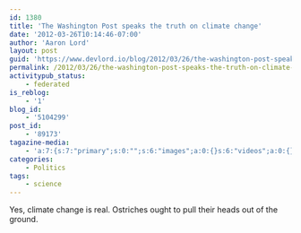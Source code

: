 ```yaml
---
id: 1380
title: 'The Washington Post speaks the truth on climate change'
date: '2012-03-26T10:14:46-07:00'
author: 'Aaron Lord'
layout: post
guid: 'https://www.devlord.io/blog/2012/03/26/the-washington-post-speaks-the-truth-on-climate-change/'
permalink: /2012/03/26/the-washington-post-speaks-the-truth-on-climate-change/
activitypub_status:
    - federated
is_reblog:
    - '1'
blog_id:
    - '5104299'
post_id:
    - '89173'
tagazine-media:
    - 'a:7:{s:7:"primary";s:0:"";s:6:"images";a:0:{}s:6:"videos";a:0:{}s:11:"image_count";s:1:"0";s:6:"author";s:8:"28099389";s:7:"blog_id";s:8:"28571045";s:9:"mod_stamp";s:19:"2012-03-26 18:15:30";}'
categories:
    - Politics
tags:
    - science
---
```


Yes, climate change is real. Ostriches ought to pull their heads out of the ground.